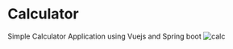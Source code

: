 # Calculator
Simple Calculator Application using Vuejs and Spring boot
![calc](https://github.com/MostafaElKaranshawy/Calculator/assets/110842052/0e43aa19-5fd1-470e-af8e-26b623ee8024)
